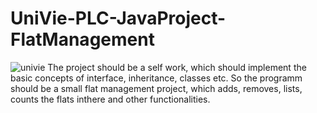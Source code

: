 # UniVie-PLC-JavaProject-FlatManagement

![univie](https://user-images.githubusercontent.com/84074078/139913563-43440500-75ca-41ac-b664-95b65b39adc2.png)
The project should be a self work, which should implement the basic concepts of interface, inheritance, classes etc. So the programm should be a small flat management project, which adds, removes, lists, counts the flats inthere and other functionalities. 
